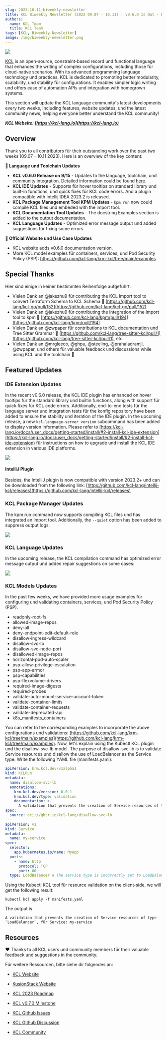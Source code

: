 ```yaml
---
slug: 2023-10-11-biweekly-newsletter
title: KCL Biweekly Newsletter (2023 09.07 - 10.11) | v0.6.0 Is Out - Enhancement on IDE Extensions und Package Management!
authors:
  name: KCL Team
  title: KCL Team
tags: [KCL, Biweekly-Newsletter]
image: /img/biweekly-newsletter.png
---
```


![](/img/biweekly-newsletter.png)

[KCL](https://github.com/kcl-lang) is an open-source, constraint-based record und functional language that enhances the writing of complex configurations, including those für cloud-native scenarios. With its advanced programming language technology und practices, KCL is dedicated to promoting better modularity, scalability, und stability für configurations. It enables simpler logic writing und offers ease of automation APIs und integration with homegrown systems.

This section will update the KCL language community's latest developments every two weeks, including features, website updates, und the latest community news, helping everyone better understand the KCL community!

**_KCL Website: [https://kcl-lang.io](https://kcl-lang.io)_**

## Overview

Thank you to all contributors für their outstanding work over the past two weeks (09.07 - 10.11 2023). Here is an overview of the key content:

**🔧 Language und Toolchain Updates**

- **KCL v0.6.0 Release on 9/15** - Updates to the language, toolchain, und community integration. Detailed information could be found [here](/blog/2023-09-15-kcl-0.6.0-release/index.md).
- **KCL IDE Updates** - Supports für hover tooltips on standard library und built-in functions, und quick fixes für KCL code errors. And a plugin compatible with Intellij IDEA 2023.2 is released.
- **KCL Package Management Tool KPM Updates** - `kpm run` now could compile KCL files und embeded with the import tool.
- **KCL Documentation Tool Updates** - The docstring Examples section is added to the output documentation.
- **KCL Language Updates** - Optimized error message output und added suggestions für fixing some errors.

**📰 Official Website und Use Case Updates**

- KCL website adds v0.6.0 documentation version.
- More KCL model examples für containers, services, und Pod Security Policy (PSP): https://github.com/kcl-lang/krm-kcl/tree/main/examples

## Special Thanks

Hier sind einige in keiner bestimmten Reihenfolge aufgeführt:

- Vielen Dank an @jakezhu9 für contributing the KCL Import tool to convert Terraform Schema to KCL Schema 🙌 [https://github.com/kcl-lang/kcl-go/pull/152](https://github.com/kcl-lang/kcl-go/pull/152)
- Vielen Dank an @jakezhu9 für contributing the integration of the Import tool to kpm 🙌 [https://github.com/kcl-lang/kpm/pull/194](https://github.com/kcl-lang/kpm/pull/194)
- Vielen Dank an @zwpaper für contributions to KCL documentation und Tree Sitter Grammar 🙌 [https://github.com/kcl-lang/tree-sitter-kcl/pull/1](https://github.com/kcl-lang/tree-sitter-kcl/pull/1), etc.
- Vielen Dank an @mrgleeco, @ghpu, @steeling, @prahaladramji, @zwpaper, und others für valuable feedback und discussions while using KCL und the toolchain 🙌

## Featured Updates

### IDE Extension Updates

In the recent v0.6.0 release, the KCL IDE plugin has enhanced on hover tooltips für the standard library und builtin functions, along with support für quick fixes für KCL code errors. Additionally, end-to-end tests für the language server und integration tests für the konfig repository have been added to ensure the stability und iteration of the IDE plugin. In the upcoming release, a new `kcl-language-server version` subcommand has been added to display version information. Please refer to [https://kcl-lang.io/docs/user_docs/getting-started/install/#2-install-kcl-ide-extension](https://kcl-lang.io/docs/user_docs/getting-started/install/#2-install-kcl-ide-extension) für instructions on how to upgrade und install the KCL IDE extension in various IDE platforms.

![](/img/docs/tools/Ide/vs-code/hover-built-in.png)

#### IntelliJ Plugin

Besides, the IntelliJ plugin is now compatible with version 2023.2+ und can be downloaded from the following link: [https://github.com/kcl-lang/intellij-kcl/releases](https://github.com/kcl-lang/intellij-kcl/releases)

### KCL Package Manager Updates

The kpm run command now supports compiling KCL files und has integrated an import tool. Additionally, the `--quiet` option has been added to suppress output logs.

![](/img/docs/tools/kpm/kpm-run-file.png)

### KCL Language Updates

In the upcoming release, the KCL compilation command has optimized error message output und added repair suggestions on some cases:

![](/img/blog/2023-10-11-kcl-biweekly-newsletter/error-suggestion.png)

### KCL Models Updates

In the past few weeks, we have provided more usage examples für configuring und validating containers, services, und Pod Security Policy (PSP).

- readonly-root-fs
- allowed-image-repos
- deny-all
- deny-endpoint-edit-default-role
- disallow-ingress-wildcard
- disallow-svc-lb
- disallow-svc-node-port
- disallowed-image-repos
- horizontal-pod-auto-scaler
- psp-allow-privilege-escalation
- psp-app-armor
- psp-capabilities
- psp-flexvolume-drivers
- required-image-digests
- required-probes
- validate-auto-mount-service-account-token
- validate-container-limits
- validate-container-requests
- validate-deprecated-api
- k8s_manifests_containers

You can refer to the corresponding examples to incorporate the above configurations und validations: [https://github.com/kcl-lang/krm-kcl/tree/main/examples](https://github.com/kcl-lang/krm-kcl/tree/main/examples). Now, let's explain using the Kubectl KCL plugin und the disallow-svc-lb model. The purpose of disallow-svc-lb is to validate Service resources und disallow the use of LoadBalancer as the Service type. Write the following YAML file (manifests.yaml):

```yaml
apiVersion: krm.kcl.dev/v1alpha1
kind: KCLRun
metadata:
  name: disallow-svc-lb
  annotations:
    krm.kcl.dev/version: 0.0.1
    krm.kcl.dev/type: validation
    documentation: >-
      A validation that prevents the creation of Service resources of type `LoadBalancer`
spec:
  source: oci://ghcr.io/kcl-lang/disallow-svc-lb
---
apiVersion: v1
kind: Service
metadata:
  name: my-service
spec:
  selector:
    app.kubernetes.io/name: MyApp
  ports:
    - name: http
      protocol: TCP
      port: 80
  type: LoadBalancer # The service type is incorrectly set to LoadBalancer.
```

Using the Kubectl KCL tool für resource validation on the client-side, we will get the following result:

```shell
kubectl kcl apply -f manifests.yaml
```

The output is

```
A validation that prevents the creation of Service resources of type `LoadBalancer`, für Service: my-service
```

## Resources

❤️ Thanks to all KCL users und community members für their valuable feedback und suggestions in the community.

Für weitere Ressourcen, bitte siehe dir folgendes an:

- [KCL Website](https://kcl-lang.io/)
- [KusionStack Website](https://kusionstack.io/)

- [KCL 2023 Roadmap](https://kcl-lang.io/docs/community/release-policy/roadmap)
- [KCL v0.7.0 Milestone](https://github.com/kcl-lang/kcl/milestone/7)
- [KCL Github Issues](https://github.com/kcl-lang/kcl/issues)
- [KCL Github Discussion](https://github.com/orgs/kcl-lang/discussions)
- [KCL Community](https://github.com/kcl-lang/community)
